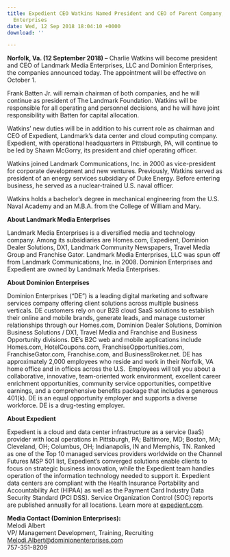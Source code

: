 ```yaml
---
title: Expedient CEO Watkins Named President and CEO of Parent Company, Landmark Media
  Enterprises
date: Wed, 12 Sep 2018 18:04:10 +0000
download: ''

---
```

**Norfolk, Va. (12 September 2018) –** Charlie Watkins will become president and CEO of Landmark Media Enterprises, LLC and Dominion Enterprises, the companies announced today. The appointment will be effective on October 1.

Frank Batten Jr. will remain chairman of both companies, and he will continue as president of The Landmark Foundation. Watkins will be responsible for all operating and personnel decisions, and he will have joint responsibility with Batten for capital allocation.

Watkins’ new duties will be in addition to his current role as chairman and CEO of Expedient, Landmark’s data center and cloud computing company. Expedient, with operational headquarters in Pittsburgh, PA, will continue to be led by Shawn McGorry, its president and chief operating officer.

Watkins joined Landmark Communications, Inc. in 2000 as vice-president for corporate development and new ventures. Previously, Watkins served as president of an energy services subsidiary of Duke Energy. Before entering business, he served as a nuclear-trained U.S. naval officer.

Watkins holds a bachelor’s degree in mechanical engineering from the U.S. Naval Academy and an M.B.A. from the College of William and Mary.

**About Landmark Media Enterprises**

Landmark Media Enterprises is a diversified media and technology company. Among its subsidiaries are Homes.com, Expedient, Dominion Dealer Solutions, DX1, Landmark Community Newspapers, Travel Media Group and Franchise Gator. Landmark Media Enterprises, LLC was spun off from Landmark Communications, Inc. in 2008. Dominion Enterprises and Expedient are owned by Landmark Media Enterprises.

**About Dominion Enterprises**

Dominion Enterprises (“DE”) is a leading digital marketing and software services company offering client solutions across multiple business verticals. DE customers rely on our B2B cloud SaaS solutions to establish their online and mobile brands, generate leads, and manage customer relationships through our Homes.com, Dominion Dealer Solutions, Dominion Business Solutions / DX1, Travel Media and Franchise and Business Opportunity divisions. DE’s B2C web and mobile applications include Homes.com, HotelCoupons.com, FranchiseOpportunities.com, FranchiseGator.com, Franchise.com, and BusinessBroker.net. DE has approximately 2,000 employees who reside and work in their Norfolk, VA home office and in offices across the U.S.  Employees will tell you about a collaborative, innovative, team-oriented work environment, excellent career enrichment opportunities, community service opportunities, competitive earnings, and a comprehensive benefits package that includes a generous 401(k). DE is an equal opportunity employer and supports a diverse workforce. DE is a drug-testing employer.

**About Expedient**

Expedient is a cloud and data center infrastructure as a service (IaaS) provider with local operations in Pittsburgh, PA; Baltimore, MD; Boston, MA; Cleveland, OH; Columbus, OH; Indianapolis, IN and Memphis, TN. Ranked as one of the Top 10 managed services providers worldwide on the Channel Futures MSP 501 list, Expedient’s converged solutions enable clients to focus on strategic business innovation, while the Expedient team handles operation of the information technology needed to support it. Expedient data centers are compliant with the Health Insurance Portability and Accountability Act (HIPAA) as well as the Payment Card Industry Data Security Standard (PCI DSS). Service Organization Control (SOC) reports are published annually for all locations. Learn more at [expedient.com](http://www.expedient.com/).

**Media Contact (Dominion Enterprises):**  
Melodi Albert  
VP/ Management Development, Training, Recruiting [Melodi.Albert@dominionenterprises.com](mailto:Melodi.Albert@dominionenterprises.com)  
757-351-8209